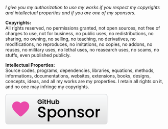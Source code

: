 ﻿  
*I give you my authorization to use my works if you respect my copyrights and intellectual properties and if you are one of my sponsors.*  
  
**Copyrights:**  
All rights reserved, no permissions granted, not open sources, not free of charges to use, not for business, no public uses, no redistributions, no sharing, no owning, no selling, no teaching, no derivatives, no modifications, no reproduces, no imitations, no copies, no addons, no reuses, no military uses, no lethal uses, no reasearch uses, no scams, no stuffs, even published publicly.  
  
**Intellectual Properties:**  
Source codes, programs, dependencies, libraries, equations, methods, informations, documentations, websites, extensions, books, designs, concepts, ideas, and all my works are my properties. I retain all rights on it, and no one may infringe my copyrights.  
  
[![Sponsor michaelandrefraniatte](github_sponsor.svg)](https://github.com/sponsors/michaelandrefraniatte)  
  